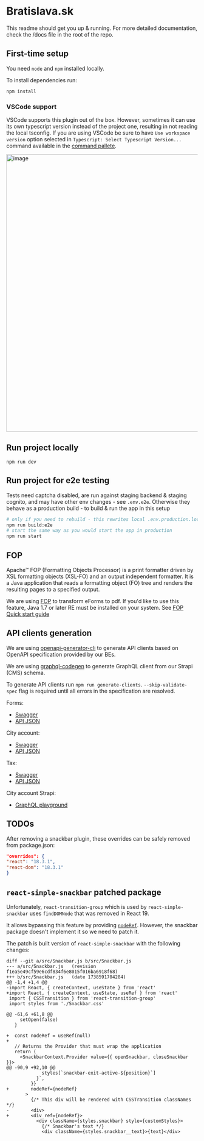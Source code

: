 # Bratislava.sk

This readme should get you up & running. For more detailed documentation, check the /docs file in the root of the repo.

## First-time setup

You need `node` and `npm` installed locally.

To install dependencies run:

```
npm install
```

### VSCode support

VSCode supports this plugin out of the box. However, sometimes it can use its own typescript version instead of the project one, resulting in not reading the local tsconfig. If you are using VSCode be sure to have `Use workspace version` option selected in `Typescript: Select Typescript Version...` command available in the [command pallete](https://code.visualstudio.com/docs/getstarted/userinterface#_command-palette).

<img width="729" alt="image" src="https://user-images.githubusercontent.com/35625949/153884371-e0f488d4-05b8-4b88-93d2-1caa7e6081f7.png">

## Run project locally

```
npm run dev
```

## Run project for e2e testing

Tests need captcha disabled, are run against staging backend & staging cognito, and may have other env changes - see `.env.e2e`. Otherwise they behave as a production build - to build & run the app in this setup

```bash
# only if you need to rebuild - this rewrites local .env.production.local
npm run build:e2e
# start the same way as you would start the app in production
npm run start
```

## FOP

Apache™ FOP (Formatting Objects Processor) is a print formatter driven by XSL formatting objects (XSL-FO) and an output independent formatter. It is a Java application that reads a formatting object (FO) tree and renders the resulting pages to a specified output.

We are using [FOP](https://xmlgraphics.apache.org/fop/) to transform eForms to pdf. If you'd like to use this feature, Java 1.7 or later RE must be installed on your system. See [FOP Quick start guide](https://xmlgraphics.apache.org/fop/quickstartguide.html)

## API clients generation

We are using [openapi-generator-cli](https://openapi-generator.tech/) to generate API clients based on OpenAPI specification provided by our BEs.

We are using [graphql-codegen](https://the-guild.dev/graphql/codegen) to generate GraphQL client from our Strapi (CMS) schema.

To generate API clients run `npm run generate-clients`. `--skip-validate-spec` flag is required until all errors in the specification are resolved.

Forms:

- [Swagger](https://nest-forms-backend.staging.bratislava.sk/api)
- [API JSON](https://nest-forms-backend.staging.bratislava.sk/api-json)

City account:

- [Swagger](https://nest-city-account.staging.bratislava.sk/api)
- [API JSON](https://nest-city-account.staging.bratislava.sk/api-json)

Tax:

- [Swagger](https://nest-tax-backend.staging.bratislava.sk/api)
- [API JSON](https://nest-tax-backend.staging.bratislava.sk/api-json)

City account Strapi:

- [GraphQL playground](https://city-account-strapi.staging.bratislava.sk/graphql)

## TODOs

After removing a snackbar plugin, these overrides can be safely removed from package.json:

```json
"overrides": {
"react": "18.3.1",
"react-dom": "18.3.1"
}
```

## `react-simple-snackbar` patched package
Unfortunately, `react-transition-group` which is used by `react-simple-snackbar` uses `findDOMNode` that was removed in React 19.

It allows bypassing this feature by providing [`nodeRef`](https://github.com/reactjs/react-transition-group/issues/559). However, the snackbar package doesn't implement it so we need to patch it. 

The patch is built version of `react-simple-snackbar` with the following changes:
```
diff --git a/src/Snackbar.js b/src/Snackbar.js
--- a/src/Snackbar.js	(revision f1ea5e49cf59e6cdf834f6e8015f016ba6918f68)
+++ b/src/Snackbar.js	(date 1738591704284)
@@ -1,4 +1,4 @@
-import React, { createContext, useState } from 'react'
+import React, { createContext, useState, useRef } from 'react'
 import { CSSTransition } from 'react-transition-group'
 import styles from './Snackbar.css'
 
@@ -61,6 +61,8 @@
     setOpen(false)
   }
 
+  const nodeRef = useRef(null)
+
   // Returns the Provider that must wrap the application
   return (
     <SnackbarContext.Provider value={{ openSnackbar, closeSnackbar }}>
@@ -90,9 +92,10 @@
             styles[`snackbar-exit-active-${position}`]
           }`,
         }}
+        nodeRef={nodeRef}
       >
         {/* This div will be rendered with CSSTransition classNames */}
-        <div>
+        <div ref={nodeRef}>
           <div className={styles.snackbar} style={customStyles}>
             {/* Snackbar's text */}
             <div className={styles.snackbar__text}>{text}</div>

```
